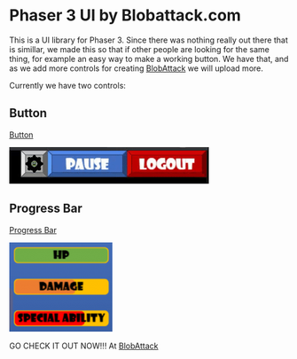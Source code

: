 # Phaser 3 UI by Blobattack.com

This is a UI library for Phaser 3. Since there was nothing really out there that is simillar, we made this so that if other people are looking for the same thing, for example an easy way to make a working button. We have that, and as we add more controls for creating [BlobAttack](https://blobattack.com) we will upload more.

Currently we have two controls:
## Button
[Button](button.md)

![Buttons in Action](buttons.gif)

## Progress Bar
[Progress Bar](progressbar.md)

![Progress Bars](Progress%20Bar.png)

GO CHECK IT OUT NOW!!! At [BlobAttack](https://blobattack.com)
